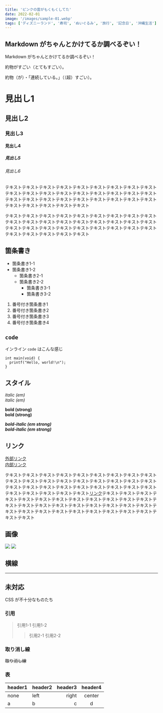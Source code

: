 ```yaml
---
title: 'ピンクの雲がもくもくしてた'
date: 2022-02-01
image: '/images/sample-01.webp'
tags: ['ディズニーランド', '寿司', 'ぬいぐるみ', '旅行', '記念日', '沖縄生活']
---
```


## Markdown がちゃんとかけてるか調べるぞい！

Markdown がちゃんとかけてるか調べるぞい！

約物がすごい（とてもすごい）。

約物（が）・「連続している。」（（超）すごい）。

# 見出し1
## 見出し2
### 見出し3
#### 見出し4
##### 見出し5
###### 見出し6

テキストテキストテキストテキストテキストテキストテキストテキストテキストテキストテキストテキストテキストテキストテキストテキストテキストテキストテキストテキストテキストテキストテキストテキストテキストテキストテキストテキストテキストテキストテキストテキスト

テキストテキストテキストテキストテキストテキストテキストテキストテキストテキストテキストテキストテキストテキストテキストテキストテキストテキストテキストテキストテキストテキストテキストテキストテキストテキストテキストテキストテキストテキストテキストテキスト

## 箇条書き

- 箇条書き1-1
- 箇条書き1-2
  - 箇条書き2-1
  - 箇条書き2-2
    - 箇条書き3-1
    - 箇条書き3-2

1. 番号付き箇条書き1
1. 番号付き箇条書き2
1. 番号付き箇条書き3
1. 番号付き箇条書き4

## `code`

インライン `code` はこんな感じ

```
int main(void) {
  printf("Hello, world!\n");
}
```

## スタイル

*italic (em)*  
_italic (em)_

**bold (strong)**  
__bold (strong)__

***bold-italic (em strong)***  
___bold-italic (em strong)___

## リンク

[外部リンク](https://example.com)  
[内部リンク](dummy02)

テキストテキストテキストテキストテキストテキストテキストテキストテキストテキストテキストテキストテキストテキストテキストテキストテキストテキストテキストテキストテキストテキストテキストテキストテキストテキストテキストテキストテキストテキストテキストテキスト[リンク](https://example.com)テキストテキストテキストテキストテキストテキストテキストテキストテキストテキストテキストテキストテキストテキストテキストテキストテキストテキストテキストテキストテキストテキストテキストテキストテキストテキストテキストテキストテキストテキストテキストテキスト

## 画像

![](/images/sample-01.webp)
![](/images/sample-02.webp)


## 横線

---

## 未対応

CSS が不十分なものたち

### 引用

> 引用1-1
> 引用1-2
>> 引用2-1
>> 引用2-2
### 取り消し線

~~取り消し線~~

### 表

|header1|header2|header3|header4|
|-------|:------|------:|:-----:|
|none   |left   |right  |center |
|a      |b      |c      |d      |

